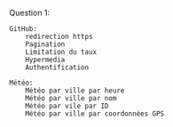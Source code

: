 Question 1:

	GitHub:
		redirection https
		Pagination
		Limitation du taux
		Hypermedia
		Authentification
		
	Météo:
		Météo par ville par heure
		Météo par ville par nom
		Météo par vile par ID
		Météo par ville par coordonnées GPS